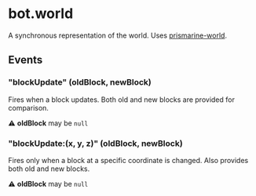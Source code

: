 # bot.world

A synchronous representation of the world. Uses [prismarine-world](https://github.com/PrismarineJS/prismarine-world).

## Events

### **"blockUpdate" (oldBlock, newBlock)**

Fires when a block updates.
Both old and new blocks are provided for comparison.

⚠️ **oldBlock** may be `null`

### **"blockUpdate:(x, y, z)" (oldBlock, newBlock)**

Fires only when a block at a specific coordinate is changed.
Also provides both old and new blocks.

⚠️ **oldBlock** may be `null`
